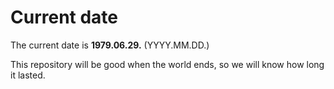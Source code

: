 # Current date

The current date is **1979.06.29.** (YYYY.MM.DD.)

This repository will be good when the world ends, so we will know how long it lasted.
